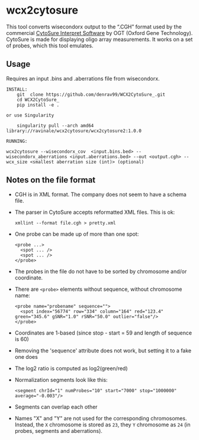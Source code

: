 # wcx2cytosure

This tool converts wisecondorx output to the “.CGH” format used by the
commercial
[CytoSure Interpret Software](https://www.ogt.com/products/246_cytosure_interpret_software)
by OGT (Oxford Gene Technology). CytoSure is made for displaying oligo array measurements.
It works on a set of probes, which this tool emulates. 

## Usage
Requires an input .bins and .aberrations file from wisecondorx. 

    INSTALL:
        git  clone https://github.com/denrav99/WCX2CytoSure_.git
        cd WCX2CytoSure_
        pip install -e .
	
    or use Singularity  
    
    	singularity pull --arch amd64 library://ravinale/wcx2cytosure/wcx2cytosure2:1.0.0

    RUNNING:
        
    wcx2cytosure --wisecondorx_cov  <input.bins.bed> --wisecondorx_aberrations <input.aberrations.bed> --out <output.cgh> --wcx_size <smallest aberration size (int)> (optional)
    
## Notes on the file format

- CGH is in XML format. The company does not seem to have a schema file.
- The parser in CytoSure accepts reformatted XML files. This is ok:

      xmllint --format file.cgh > pretty.xml
- One probe can be made up of more than one spot:

      <probe ...>
        <spot ... />
        <spot ... />
      </probe>

- The probes in the file do not have to be sorted by chromosome and/or
  coordinate.
- There are `<probe>` elements without sequence, without chromosome name:

      <probe name="probename" sequence="">
        <spot index="56774" row="334" column="164" red="123.4" green="345.6" gSNR="1.0" rSNR="50.0" outlier="false"/>
      </probe>

- Coordinates are 1-based (since stop - start = 59 and length of sequence is 60)
- Removing the 'sequence' attribute does not work, but setting it to a fake one does
- The log2 ratio is computed as log2(green/red)
- Normalization segments look like this:

      <segment chrId="1" numProbes="10" start="7000" stop="1000000" average="-0.003"/>
- Segments can overlap each other
- Names "X" and "Y" are not used for the corresponding chromosomes. Instead,
  the `X` chromosome is stored as `23`, they `Y` chromosome as `24` (in probes,
  segments and aberrations).

